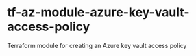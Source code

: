 # tf-az-module-azure-key-vault-access-policy
Terraform module for creating an Azure key vault access policy

